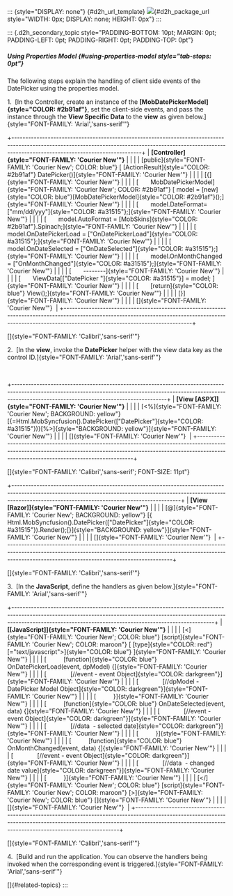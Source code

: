 ::: {style="DISPLAY: none"}
[](ms-xhelp:///?Id=d2h_url_template){#d2h_url_template} ![](!package_url!){#d2h_package_url style="WIDTH: 0px; DISPLAY: none; HEIGHT: 0px"}
:::

::: {.d2h_secondary_topic style="PADDING-BOTTOM: 10pt; MARGIN: 0pt; PADDING-LEFT: 0pt; PADDING-RIGHT: 0pt; PADDING-TOP: 0pt"}
##### Using Properties Model {#using-properties-model style="tab-stops: 0pt"}

The following steps explain the handling of client side events of the DatePicker using the properties model.

1.  [In the Controller, create an instance of the **[MobDatePickerModel]{style="COLOR: #2b91af"}**, set the client-side events, and pass the instance through the **View Specific Data** to the **view** as given below.]{style="FONT-FAMILY: 'Arial','sans-serif'"}

+----------------------------------------------------------------------------------------------------------------------------------------------------------------------------------------------------------+
| **[Controller]{style="FONT-FAMILY: 'Courier New'"}**                                                                                                                                                     |
|                                                                                                                                                                                                          |
| [public]{style="FONT-FAMILY: 'Courier New'; COLOR: blue"} [ [ActionResult]{style="COLOR: #2b91af"} DatePicker()]{style="FONT-FAMILY: 'Courier New'"}                                                     |
|                                                                                                                                                                                                          |
| [{]{style="FONT-FAMILY: 'Courier New'"}                                                                                                                                                                  |
|                                                                                                                                                                                                          |
| [       MobDatePickerModel]{style="FONT-FAMILY: 'Courier New'; COLOR: #2b91af"} [ model = [new]{style="COLOR: blue"}[MobDatePickerModel]{style="COLOR: #2b91af"}();]{style="FONT-FAMILY: 'Courier New'"} |
|                                                                                                                                                                                                          |
| [       model.DateFormat=[\"mm/dd/yyy\"]{style="COLOR: #a31515"};]{style="FONT-FAMILY: 'Courier New'"}                                                                                                   |
|                                                                                                                                                                                                          |
| [       model.AutoFormat = [MobSkins]{style="COLOR: #2b91af"}.Spinach;]{style="FONT-FAMILY: 'Courier New'"}                                                                                              |
|                                                                                                                                                                                                          |
| [       model.OnDatePickerLoad = [\"OnDatePickerLoad\"]{style="COLOR: #a31515"};]{style="FONT-FAMILY: 'Courier New'"}                                                                                    |
|                                                                                                                                                                                                          |
| [       model.OnDateSelected = [\"OnDateSelected\"]{style="COLOR: #a31515"};]{style="FONT-FAMILY: 'Courier New'"}                                                                                        |
|                                                                                                                                                                                                          |
| [       model.OnMonthChanged = [\"OnMonthChanged\"]{style="COLOR: #a31515"};]{style="FONT-FAMILY: 'Courier New'"}                                                                                        |
|                                                                                                                                                                                                          |
| [       \-\-\-\-\-\-\--]{style="FONT-FAMILY: 'Courier New'"}                                                                                                                                             |
|                                                                                                                                                                                                          |
| [       ViewData\[[\"DatePicker \"]{style="COLOR: #a31515"}\] = model; ]{style="FONT-FAMILY: 'Courier New'"}                                                                                             |
|                                                                                                                                                                                                          |
| [       [return]{style="COLOR: blue"} View();]{style="FONT-FAMILY: 'Courier New'"}                                                                                                                       |
|                                                                                                                                                                                                          |
| [}]{style="FONT-FAMILY: 'Courier New'"}                                                                                                                                                                  |
|                                                                                                                                                                                                          |
| []{style="FONT-FAMILY: 'Courier New'"}                                                                                                                                                                   |
+----------------------------------------------------------------------------------------------------------------------------------------------------------------------------------------------------------+

[]{style="FONT-FAMILY: 'Calibri','sans-serif'"} 

2.  [In the **view**, invoke the **DatePicker** helper with the view data key as the control ID.]{style="FONT-FAMILY: 'Arial','sans-serif'"}

 

+-------------------------------------------------------------------------------------------------------------------------------------------------------------------------------------------------------------------+
| **[View \[ASPX\]]{style="FONT-FAMILY: 'Courier New'"}**                                                                                                                                                           |
|                                                                                                                                                                                                                   |
| [\<%]{style="FONT-FAMILY: 'Courier New'; BACKGROUND: yellow"} [{=Html.MobSyncfusion().DatePicker([\"DatePicker\"]{style="COLOR: #a31515"})}[%\>]{style="BACKGROUND: yellow"}]{style="FONT-FAMILY: 'Courier New'"} |
|                                                                                                                                                                                                                   |
| []{style="FONT-FAMILY: 'Courier New'"}                                                                                                                                                                            |
+-------------------------------------------------------------------------------------------------------------------------------------------------------------------------------------------------------------------+

[]{style="FONT-FAMILY: 'Calibri','sans-serif'; FONT-SIZE: 11pt"} 

+------------------------------------------------------------------------------------------------------------------------------------------------------------------------------------------------------------------------+
| **[View \[Razor\]]{style="FONT-FAMILY: 'Courier New'"}**                                                                                                                                                               |
|                                                                                                                                                                                                                        |
| [@]{style="FONT-FAMILY: 'Courier New'; BACKGROUND: yellow"} [{ Html.MobSyncfusion().DatePicker([\"DatePicker\"]{style="COLOR: #a31515"}).Render();[}]{style="BACKGROUND: yellow"}]{style="FONT-FAMILY: 'Courier New'"} |
|                                                                                                                                                                                                                        |
| []{style="FONT-FAMILY: 'Courier New'"}                                                                                                                                                                                 |
+------------------------------------------------------------------------------------------------------------------------------------------------------------------------------------------------------------------------+

[]{style="FONT-FAMILY: 'Calibri','sans-serif'"} 

3.  [In the **JavaScript**, define the handlers as given below.]{style="FONT-FAMILY: 'Arial','sans-serif'"}

+------------------------------------------------------------------------------------------------------------------------------------------------------------------------------------------------------------------------------------+
| **[\[JavaScript\]]{style="FONT-FAMILY: 'Courier New'"}**                                                                                                                                                                           |
|                                                                                                                                                                                                                                    |
| [\<]{style="FONT-FAMILY: 'Courier New'; COLOR: blue"} [script]{style="FONT-FAMILY: 'Courier New'; COLOR: maroon"} [ [type]{style="COLOR: red"} [=\"text/javascript\"\>]{style="COLOR: blue"} ]{style="FONT-FAMILY: 'Courier New'"} |
|                                                                                                                                                                                                                                    |
| [          [function]{style="COLOR: blue"} OnDatePickerLoad(event, dpModel) {]{style="FONT-FAMILY: 'Courier New'"}                                                                                                                 |
|                                                                                                                                                                                                                                    |
| [              [//event - event Object]{style="COLOR: darkgreen"}]{style="FONT-FAMILY: 'Courier New'"}                                                                                                                             |
|                                                                                                                                                                                                                                    |
| [              [//dpModel -DatePicker Model Object]{style="COLOR: darkgreen"}]{style="FONT-FAMILY: 'Courier New'"}                                                                                                                 |
|                                                                                                                                                                                                                                    |
| [          }]{style="FONT-FAMILY: 'Courier New'"}                                                                                                                                                                                  |
|                                                                                                                                                                                                                                    |
| [          [function]{style="COLOR: blue"} OnDateSelected(event, data) {]{style="FONT-FAMILY: 'Courier New'"}                                                                                                                      |
|                                                                                                                                                                                                                                    |
| [              [//event - event Object]{style="COLOR: darkgreen"}]{style="FONT-FAMILY: 'Courier New'"}                                                                                                                             |
|                                                                                                                                                                                                                                    |
| [              [//data  - selected date]{style="COLOR: darkgreen"}]{style="FONT-FAMILY: 'Courier New'"}                                                                                                                            |
|                                                                                                                                                                                                                                    |
| [          }]{style="FONT-FAMILY: 'Courier New'"}                                                                                                                                                                                  |
|                                                                                                                                                                                                                                    |
| [          [function]{style="COLOR: blue"} OnMonthChanged(event, data) {]{style="FONT-FAMILY: 'Courier New'"}                                                                                                                      |
|                                                                                                                                                                                                                                    |
| [              [//event - event Object]{style="COLOR: darkgreen"}]{style="FONT-FAMILY: 'Courier New'"}                                                                                                                             |
|                                                                                                                                                                                                                                    |
| [              [//data  - changed date value]{style="COLOR: darkgreen"}]{style="FONT-FAMILY: 'Courier New'"}                                                                                                                       |
|                                                                                                                                                                                                                                    |
| [          }]{style="FONT-FAMILY: 'Courier New'"}                                                                                                                                                                                  |
|                                                                                                                                                                                                                                    |
| [\</]{style="FONT-FAMILY: 'Courier New'; COLOR: blue"} [script]{style="FONT-FAMILY: 'Courier New'; COLOR: maroon"} [\>]{style="FONT-FAMILY: 'Courier New'; COLOR: blue"} []{style="FONT-FAMILY: 'Courier New'"}                    |
|                                                                                                                                                                                                                                    |
| []{style="FONT-FAMILY: 'Courier New'"}                                                                                                                                                                                             |
+------------------------------------------------------------------------------------------------------------------------------------------------------------------------------------------------------------------------------------+

[]{style="FONT-FAMILY: 'Calibri','sans-serif'"} 

4.  [Build and run the application. You can observe the handlers being invoked when the corresponding event is triggered.]{style="FONT-FAMILY: 'Arial','sans-serif'"}

[]{#related-topics}
:::
